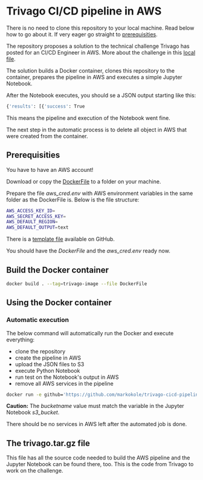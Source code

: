 # Trivago CI/CD pipeline in AWS

There is no need to clone this repository to your local machine. Read below how to go about it. If very eager go straight to [prerequisities](#prerequisities).

The repository proposes a solution to the technical challenge Trivago has posted for an CI/CD Engineer in AWS. More about the challenge in this [local file](Instructions.md).

The solution builds a Docker container, clones this repository to the container, prepares the pipeline in AWS and executes a simple Jupyter Notebook.

After the Notebook executes, you should se a JSON output starting like this:

```bash
{'results': [{'success': True
```

This means the pipeline and execution of the Notebook went fine.

The next step in the automatic process is to delete all object in AWS that were created from the container.

## Prerequisities

You have to have an AWS account!

Download or copy the [DockerFile](https://github.com/markokole/trivago-cicd-pipeline-aws/blob/master/docker/DockerFile) to a folder on your machine.

Prepare the file *aws_cred.env* with AWS environment variables in the same folder as the DockerFile is. Below is the file structure:

```bash
AWS_ACCESS_KEY_ID=
AWS_SECRET_ACCESS_KEY=
AWS_DEFAULT_REGION=
AWS_DEFAULT_OUTPUT=text
```

There is a [template file](https://github.com/markokole/trivago-cicd-pipeline-aws/blob/master/docker/aws_cred.env.template) available on GitHub.

You should have the *DockerFile* and the *aws_cred.env* ready now.

## Build the Docker container

```bash
docker build . --tag=trivago-image --file DockerFile
```

## Using the Docker container

### Automatic execution

The below command will automatically run the Docker and execute everything:

* clone the repository
* create the pipeline in AWS
* upload the JSON files to S3
* execute Python Notebook
* run test on the Notebook's output in AWS
* remove all AWS services in the pipeline

```bash
docker run -e github='https://github.com/markokole/trivago-cicd-pipeline-aws.git' -e bucketname='trivago-s3bucket' --env-file "aws_cred.env" -it trivago-image
```

**Caution:**
The *bucketname* value must match the variable in the Jupyter Notebook *s3_bucket*.

There should be no services in AWS left after the automated job is done.

## The trivago.tar.gz file

This file has all the source code needed to build the AWS pipeline and the Jupyter Notebook can be found there, too. This is the code from Trivago to work on the challenge.
